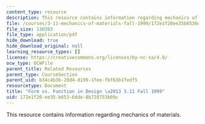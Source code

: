 ```yaml
---
content_type: resource
description: This resource contains information regarding mechanics of materials.
file: /courses/3-11-mechanics-of-materials-fall-1999/172e1f20ee35b6536dde8b728753b09c_MIT3_11F99_design.pdf
file_size: 130383
file_type: application/pdf
hide_download: true
hide_download_original: null
learning_resource_types: []
license: https://creativecommons.org/licenses/by-nc-sa/4.0/
ocw_type: OCWFile
parent_title: Related Resources
parent_type: CourseSection
parent_uid: b34c4b3b-20d4-d199-1fee-fbf63b1fedf5
resourcetype: Document
title: "Form vs. Function in Design \u2013 3.11 Fall 1999"
uid: 172e1f20-ee35-b653-6dde-8b728753b09c
---
```

This resource contains information regarding mechanics of materials.